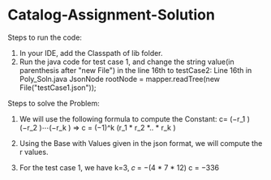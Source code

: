 # Catalog-Assignment-Solution

Steps to run the code:
1. In your IDE, add the Classpath of lib folder.
2. Run the java code for test case 1, and change the string value(in parenthesis after "new File") in the line 16th to testCase2:
       Line 16th in Poly_Soln.java
       JsonNode rootNode = mapper.readTree(new File("testCase1.json"));

Steps to solve the Problem:
1. We will use the following formula to compute the Constant:
    c=  (−r_1 )(−r_2 )⋯(−r_k )
 => c = (−1)^k (r_1 * r_2 *.. * r_k )

2. Using the Base with Values given in the json format, we will compute the r values.
3. For the test case 1, we have
     k=3, 𝑐 = −(4 * 7 * 12)
      c = −336
